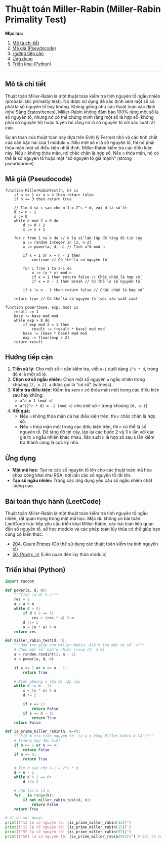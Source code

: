 
# Thuật toán Miller-Rabin (Miller-Rabin Primality Test)

**Mục lục:**

1.  [Mô tả chi tiết](#mô-tả-chi-tiết)
2.  [Mã giả (Pseudocode)](#mã-giả-pseudocode)
3.  [Hướng tiếp cận](#hướng-tiếp-cận)
4.  [Ứng dụng](#ứng-dụng)
5.  [Triển khai (Python)](#triển-khai-python)

---

## Mô tả chi tiết

Thuật toán Miller-Rabin là một thuật toán kiểm tra tính nguyên tố ngẫu nhiên (probabilistic primality test). Nó được sử dụng để xác định xem một số có phải là số nguyên tố hay không. Không giống như các thuật toán xác định (như Sàng Eratosthenes), Miller-Rabin không đảm bảo 100% rằng một số là số nguyên tố, nhưng nó có thể chứng minh rằng một số là hợp số (không phải số nguyên tố) hoặc tuyên bố rằng nó là số nguyên tố với xác suất rất cao.

Sự an toàn của thuật toán này dựa trên Định lý Fermat nhỏ và các tính chất của căn bậc hai của 1 modulo `n`. Nếu một số `n` là số nguyên tố, thì nó phải thỏa mãn một số điều kiện nhất định. Miller-Rabin kiểm tra các điều kiện này. Nếu `n` không thỏa mãn, nó chắc chắn là hợp số. Nếu `n` thỏa mãn, nó có thể là số nguyên tố hoặc một "số nguyên tố giả mạnh" (strong pseudoprime).

## Mã giả (Pseudocode)

```
function MillerRabinTest(n, k) is
    if n <= 1 or n = 4 then return false
    if n <= 3 then return true

    // Tìm d và s sao cho n-1 = 2^s * d, với d là số lẻ
    d := n - 1
    s := 0
    while d mod 2 = 0 do
        d := d / 2
        s := s + 1

    for r from 1 to k do // k là số lần lặp để tăng độ tin cậy
        a := random integer in [2, n-2]
        x := power(a, d, n) // Tính a^d mod n

        if x = 1 or x = n - 1 then
            continue // Có thể là số nguyên tố

        for i from 1 to s-1 do
            x := (x * x) mod n
            if x = 1 then return false // Chắc chắn là hợp số
            if x = n - 1 then break // Có thể là số nguyên tố
        
        if x != n - 1 then return false // Chắc chắn là hợp số

    return true // Có thể là số nguyên tố (với xác suất cao)

function power(base, exp, mod) is
    result := 1
    base := base mod mod
    while exp > 0 do
        if exp mod 2 = 1 then
            result := (result * base) mod mod
        base := (base * base) mod mod
        exp := floor(exp / 2)
    return result
```

## Hướng tiếp cận

1.  **Tiền xử lý:** Cho một số `n` cần kiểm tra, viết `n-1` dưới dạng `2^s * d`, trong đó `d` là một số lẻ.
2.  **Chọn cơ số ngẫu nhiên:** Chọn một số nguyên `a` ngẫu nhiên trong khoảng `[2, n-2]`. `a` được gọi là "cơ số" (witness).
3.  **Kiểm tra điều kiện:** Kiểm tra xem `n` có thỏa mãn một trong các điều kiện sau hay không:
    *   `a^d ≡ 1 (mod n)`
    *   `a^(2^r * d) ≡ -1 (mod n)` cho một số `r` trong khoảng `[0, s-1]`
4.  **Kết quả:**
    *   Nếu `n` không thỏa mãn cả hai điều kiện trên, thì `n` chắc chắn là hợp số.
    *   Nếu `n` thỏa mãn một trong các điều kiện trên, thì `n` có thể là số nguyên tố. Để tăng độ tin cậy, lặp lại các bước 2 và 3 `k` lần với các giá trị `a` ngẫu nhiên khác nhau. Xác suất `n` là hợp số sau `k` lần kiểm tra thành công là cực kỳ nhỏ.

## Ứng dụng

*   **Mật mã học:** Tạo ra các số nguyên tố lớn cho các thuật toán mã hóa khóa công khai như RSA, nơi cần các số nguyên tố rất lớn.
*   **Tạo số ngẫu nhiên:** Trong các ứng dụng yêu cầu số ngẫu nhiên chất lượng cao.

## Bài toán thực hành (LeetCode)

Thuật toán Miller-Rabin là một thuật toán kiểm tra tính nguyên tố ngẫu nhiên, rất quan trọng trong mật mã học. Mặc dù không có bài toán LeetCode trực tiếp yêu cầu triển khai Miller-Rabin, các bài toán liên quan đến số nguyên tố, số học modulo và các phép toán lũy thừa có thể giúp bạn củng cố kiến thức.

*   [204. Count Primes](https://leetcode.com/problems/count-primes/) (Có thể sử dụng các thuật toán kiểm tra tính nguyên tố)
*   [50. Pow(x, n)](https://leetcode.com/problems/powx-n/) (Liên quan đến lũy thừa modulo)

## Triển khai (Python)

```python
import random

def power(a, d, n):
    """Tính (a^d) % n"""
    res = 1
    a = a % n
    while d > 0:
        if d % 2 == 1:
            res = (res * a) % n
        d //= 2
        a = (a * a) % n
    return res

def miller_rabin_test(d, n):
    """Hàm trợ giúp cho Miller-Rabin, kiểm tra một cơ số a"""
    # Chọn một số ngẫu nhiên trong [2, n-2]
    a = random.randint(2, n - 2)
    x = power(a, d, n)

    if x == 1 or x == n - 1:
        return True

    # Bình phương x lặp đi lặp lại
    while d != n - 1:
        x = (x * x) % n
        d *= 2

        if x == 1:
            return False
        if x == n - 1:
            return True
    return False

def is_prime_miller_rabin(n, k=4):
    """Kiểm tra tính nguyên tố của n bằng Miller-Rabin k lần"""
    # Trường hợp đặc biệt
    if n <= 1 or n == 4:
        return False
    if n <= 3:
        return True

    # Tìm d sao cho n-1 = 2^s * d
    d = n - 1
    while d % 2 == 0:
        d //= 2

    # Lặp lại k lần
    for _ in range(k):
        if not miller_rabin_test(d, n):
            return False
    return True

# Ví dụ sử dụng:
print(f"13 là số nguyên tố: {is_prime_miller_rabin(13)}")
print(f"15 là số nguyên tố: {is_prime_miller_rabin(15)}")
print(f"97 là số nguyên tố: {is_prime_miller_rabin(97)}")
print(f"561 là số nguyên tố: {is_prime_miller_rabin(561)}") # 561 là số Carmichael, Miller-Rabin sẽ phát hiện ra nó là hợp số
```
